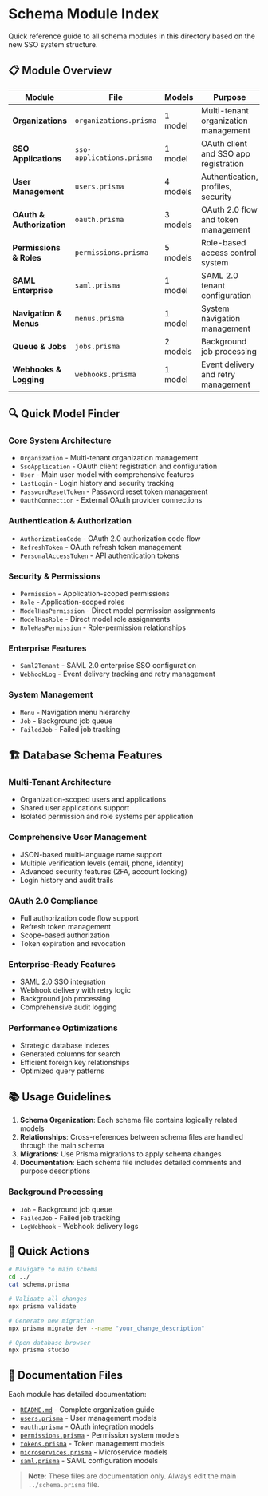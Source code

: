 # Schema Module Index

Quick reference guide to all schema modules in this directory based on the new SSO system structure.

## 📋 Module Overview

| Module                    | File                      | Models   | Purpose                               |
| ------------------------- | ------------------------- | -------- | ------------------------------------- |
| **Organizations**         | `organizations.prisma`    | 1 model  | Multi-tenant organization management  |
| **SSO Applications**      | `sso-applications.prisma` | 1 model  | OAuth client and SSO app registration |
| **User Management**       | `users.prisma`            | 4 models | Authentication, profiles, security    |
| **OAuth & Authorization** | `oauth.prisma`            | 3 models | OAuth 2.0 flow and token management   |
| **Permissions & Roles**   | `permissions.prisma`      | 5 models | Role-based access control system      |
| **SAML Enterprise**       | `saml.prisma`             | 1 model  | SAML 2.0 tenant configuration         |
| **Navigation & Menus**    | `menus.prisma`            | 1 model  | System navigation management          |
| **Queue & Jobs**          | `jobs.prisma`             | 2 models | Background job processing             |
| **Webhooks & Logging**    | `webhooks.prisma`         | 1 model  | Event delivery and retry management   |

## 🔍 Quick Model Finder

### Core System Architecture

- `Organization` - Multi-tenant organization management
- `SsoApplication` - OAuth client registration and configuration
- `User` - Main user model with comprehensive features
- `LastLogin` - Login history and security tracking
- `PasswordResetToken` - Password reset token management
- `OauthConnection` - External OAuth provider connections

### Authentication & Authorization

- `AuthorizationCode` - OAuth 2.0 authorization code flow
- `RefreshToken` - OAuth refresh token management
- `PersonalAccessToken` - API authentication tokens

### Security & Permissions

- `Permission` - Application-scoped permissions
- `Role` - Application-scoped roles
- `ModelHasPermission` - Direct model permission assignments
- `ModelHasRole` - Direct model role assignments
- `RoleHasPermission` - Role-permission relationships

### Enterprise Features

- `Saml2Tenant` - SAML 2.0 enterprise SSO configuration
- `WebhookLog` - Event delivery tracking and retry management

### System Management

- `Menu` - Navigation menu hierarchy
- `Job` - Background job queue
- `FailedJob` - Failed job tracking

## 🏗️ Database Schema Features

### Multi-Tenant Architecture

- Organization-scoped users and applications
- Shared user applications support
- Isolated permission and role systems per application

### Comprehensive User Management

- JSON-based multi-language name support
- Multiple verification levels (email, phone, identity)
- Advanced security features (2FA, account locking)
- Login history and audit trails

### OAuth 2.0 Compliance

- Full authorization code flow support
- Refresh token management
- Scope-based authorization
- Token expiration and revocation

### Enterprise-Ready Features

- SAML 2.0 SSO integration
- Webhook delivery with retry logic
- Background job processing
- Comprehensive audit logging

### Performance Optimizations

- Strategic database indexes
- Generated columns for search
- Efficient foreign key relationships
- Optimized query patterns

## 📚 Usage Guidelines

1. **Schema Organization**: Each schema file contains logically related models
2. **Relationships**: Cross-references between schema files are handled through the main schema
3. **Migrations**: Use Prisma migrations to apply schema changes
4. **Documentation**: Each schema file includes detailed comments and purpose descriptions

### Background Processing

- `Job` - Background job queue
- `FailedJob` - Failed job tracking
- `LogWebhook` - Webhook delivery logs

## 🚀 Quick Actions

```bash
# Navigate to main schema
cd ../
cat schema.prisma

# Validate all changes
npx prisma validate

# Generate new migration
npx prisma migrate dev --name "your_change_description"

# Open database browser
npx prisma studio
```

## 📖 Documentation Files

Each module has detailed documentation:

- [`README.md`](./README.md) - Complete organization guide
- [`users.prisma`](./users.prisma) - User management models
- [`oauth.prisma`](./oauth.prisma) - OAuth integration models
- [`permissions.prisma`](./permissions.prisma) - Permission system models
- [`tokens.prisma`](./tokens.prisma) - Token management models
- [`microservices.prisma`](./microservices.prisma) - Microservice models
- [`saml.prisma`](./saml.prisma) - SAML configuration models

> **Note**: These files are documentation only. Always edit the main `../schema.prisma` file.
